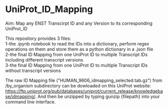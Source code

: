 # UniProt_ID_Mapping

Aim: Map any ENST Transcirpt ID and any Version to its corresponding UniProt_ID

This repository provides 3 files:  
1-the .ipynb notebook to read the IDs into a dictionary, perform regex operations on them and store them as a python dictionary in a .json file  
2-the final ID Mapping from one UniProt ID to multiple Transcript IDs including different transcript versions  
3-the final ID Mapping from one UniProt ID to multiple Transcript IDs without transcript versions  

The raw ID Mapping file ("HUMAN_9606_idmapping_selected.tab.gz") from /by_organism subdirectory can be dowloaded on this UniProt website: https://ftp.uniprot.org/pub/databases/uniprot/current_release/knowledgebase/idmapping/. And then be unzipped by typing gunzip {filepath} into your command line interface.
